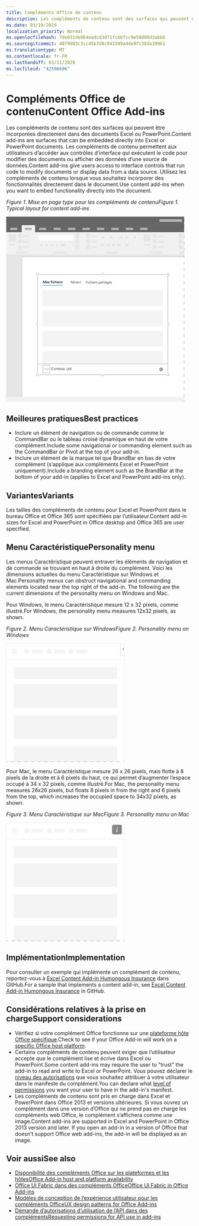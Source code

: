 ```yaml
---
title: Compléments Office de contenu
description: Les compléments de contenu sont des surfaces qui peuvent être incorporées directement dans des documents Excel ou PowerPoint. Ils permettent aux utilisateurs d’accéder aux contrôles d’interface qui exécutent le code pour modifier des documents ou afficher des données d’une source de données.
ms.date: 03/19/2019
localization_priority: Normal
ms.openlocfilehash: 7de031de864eadcd3d71fc66fcc9e59d00d3abb6
ms.sourcegitcommit: 4079903c3cc45b7d8c041509a44e9fc38da399b1
ms.translationtype: MT
ms.contentlocale: fr-FR
ms.lasthandoff: 03/11/2020
ms.locfileid: "42596696"
---
```

# <a name="content-office-add-ins"></a><span data-ttu-id="a43fe-103">Compléments Office de contenu</span><span class="sxs-lookup"><span data-stu-id="a43fe-103">Content Office Add-ins</span></span>

<span data-ttu-id="a43fe-104">Les compléments de contenu sont des surfaces qui peuvent être incorporées directement dans des documents Excel ou PowerPoint.</span><span class="sxs-lookup"><span data-stu-id="a43fe-104">Content add-ins are surfaces that can be embedded directly into Excel or PowerPoint documents.</span></span> <span data-ttu-id="a43fe-105">Les compléments de contenu permettent aux utilisateurs d’accéder aux contrôles d’interface qui exécutent le code pour modifier des documents ou afficher des données d’une source de données.</span><span class="sxs-lookup"><span data-stu-id="a43fe-105">Content add-ins give users access to interface controls that run code to modify documents or display data from a data source.</span></span> <span data-ttu-id="a43fe-106">Utilisez les compléments de contenu lorsque vous souhaitez incorporer des fonctionnalités directement dans le document.</span><span class="sxs-lookup"><span data-stu-id="a43fe-106">Use content add-ins when you want to embed functionality directly into the document.</span></span>  

<span data-ttu-id="a43fe-107">*Figure 1. Mise en page type pour les compléments de contenu*</span><span class="sxs-lookup"><span data-stu-id="a43fe-107">*Figure 1. Typical layout for content add-ins*</span></span>

![Exemple d’image affichant une mise en page typique pour des compléments de contenu.](../images/overview-with-app-content.png)

## <a name="best-practices"></a><span data-ttu-id="a43fe-109">Meilleures pratiques</span><span class="sxs-lookup"><span data-stu-id="a43fe-109">Best practices</span></span>

- <span data-ttu-id="a43fe-110">Inclure un élément de navigation ou de commande comme le CommandBar ou le tableau croisé dynamique en haut de votre complément.</span><span class="sxs-lookup"><span data-stu-id="a43fe-110">Include some navigational or commanding element such as the CommandBar or Pivot at the top of your add-in.</span></span>
- <span data-ttu-id="a43fe-111">Inclure un élément de la marque tel que BrandBar en bas de votre complément (s’applique aux compléments Excel et PowerPoint uniquement).</span><span class="sxs-lookup"><span data-stu-id="a43fe-111">Include a branding element such as the BrandBar at the bottom of your add-in (applies to Excel and PowerPoint add-ins only).</span></span>

## <a name="variants"></a><span data-ttu-id="a43fe-112">Variantes</span><span class="sxs-lookup"><span data-stu-id="a43fe-112">Variants</span></span>

<span data-ttu-id="a43fe-113">Les tailles des compléments de contenu pour Excel et PowerPoint dans le bureau Office et Office 365 sont spécifiées par l’utilisateur.</span><span class="sxs-lookup"><span data-stu-id="a43fe-113">Content add-in sizes for Excel and PowerPoint in Office desktop and Office 365 are user specified.</span></span>

## <a name="personality-menu"></a><span data-ttu-id="a43fe-114">Menu Caractéristique</span><span class="sxs-lookup"><span data-stu-id="a43fe-114">Personality menu</span></span>

<span data-ttu-id="a43fe-p102">Les menus Caractéristique peuvent entraver les éléments de navigation et de commande se trouvant en haut à droite du complément. Voici les dimensions actuelles du menu Caractéristique sur Windows et Mac.</span><span class="sxs-lookup"><span data-stu-id="a43fe-p102">Personality menus can obstruct navigational and commanding elements located near the top right of the add-in. The following are the current dimensions of the personality menu on Windows and Mac.</span></span>

<span data-ttu-id="a43fe-117">Pour Windows, le menu Caractéristique mesure 12 x 32 pixels, comme illustré.</span><span class="sxs-lookup"><span data-stu-id="a43fe-117">For Windows, the personality menu measures 12x32 pixels, as shown.</span></span>

<span data-ttu-id="a43fe-118">*Figure 2. Menu Caractéristique sur Windows*</span><span class="sxs-lookup"><span data-stu-id="a43fe-118">*Figure 2. Personality menu on Windows*</span></span> 

![Image illustrant le menu Caractéristique sur le bureau Windows](../images/personality-menu-win.png)


<span data-ttu-id="a43fe-120">Pour Mac, le menu Caractéristique mesure 26 x 26 pixels, mais flotte à 8 pixels de la droite et à 6 pixels du haut, ce qui permet d’augmenter l’espace occupé à 34 x 32 pixels, comme illustré.</span><span class="sxs-lookup"><span data-stu-id="a43fe-120">For Mac, the personality menu measures 26x26 pixels, but floats 8 pixels in from the right and 6 pixels from the top, which increases the occupied space to 34x32 pixels, as shown.</span></span>

<span data-ttu-id="a43fe-121">*Figure 3. Menu Caractéristique sur Mac*</span><span class="sxs-lookup"><span data-stu-id="a43fe-121">*Figure 3. Personality menu on Mac*</span></span>

![Image illustrant le menu Caractéristique sur le bureau Mac](../images/personality-menu-mac.png)

## <a name="implementation"></a><span data-ttu-id="a43fe-123">Implémentation</span><span class="sxs-lookup"><span data-stu-id="a43fe-123">Implementation</span></span>

<span data-ttu-id="a43fe-124">Pour consulter un exemple qui implémente un complément de contenu, reportez-vous à [Excel Content Add-in Humongous Insurance](https://github.com/OfficeDev/Excel-Content-Add-in-Humongous-Insurance) dans GitHub.</span><span class="sxs-lookup"><span data-stu-id="a43fe-124">For a sample that implements a content add-in, see [Excel Content Add-in Humongous Insurance](https://github.com/OfficeDev/Excel-Content-Add-in-Humongous-Insurance) in GitHub.</span></span>

## <a name="support-considerations"></a><span data-ttu-id="a43fe-125">Considérations relatives à la prise en charge</span><span class="sxs-lookup"><span data-stu-id="a43fe-125">Support considerations</span></span>

- <span data-ttu-id="a43fe-126">Vérifiez si votre complément Office fonctionne sur une [plateforme hôte Office spécifique](../overview/office-add-in-availability.md).</span><span class="sxs-lookup"><span data-stu-id="a43fe-126">Check to see if your Office Add-in will work on a [specific Office host platform](../overview/office-add-in-availability.md).</span></span>
- <span data-ttu-id="a43fe-127">Certains compléments de contenu peuvent exiger que l’utilisateur accepte que le complément lise et écrive dans Excel ou PowerPoint.</span><span class="sxs-lookup"><span data-stu-id="a43fe-127">Some content add-ins may require the user to "trust" the add-in to read and write to Excel or PowerPoint.</span></span> <span data-ttu-id="a43fe-128">Vous pouvez déclarer le [niveau des autorisations](../develop/requesting-permissions-for-api-use-in-content-and-task-pane-add-ins.md) que vous souhaitez attribuer à votre utilisateur dans le manifeste du complément.</span><span class="sxs-lookup"><span data-stu-id="a43fe-128">You can declare what [level of permissions](../develop/requesting-permissions-for-api-use-in-content-and-task-pane-add-ins.md) you want your user to have in the add-in's manifest.</span></span>  
- <span data-ttu-id="a43fe-p104">Les compléments de contenu sont pris en charge dans Excel et PowerPoint dans Office 2013 et versions ultérieures. Si vous ouvrez un complément dans une version d’Office qui ne prend pas en charge les compléments web Office, le complément s’affichera comme une image.</span><span class="sxs-lookup"><span data-stu-id="a43fe-p104">Content add-ins are supported in Excel and PowerPoint in Office 2013 version and later. If you open an add-in in a version of Office that doesn't support Office web add-ins, the add-in will be displayed as an image.</span></span>

## <a name="see-also"></a><span data-ttu-id="a43fe-131">Voir aussi</span><span class="sxs-lookup"><span data-stu-id="a43fe-131">See also</span></span>

- [<span data-ttu-id="a43fe-132">Disponibilité des compléments Office sur les plateformes et les hôtes</span><span class="sxs-lookup"><span data-stu-id="a43fe-132">Office Add-in host and platform availability</span></span>](../overview/office-add-in-availability.md)
- [<span data-ttu-id="a43fe-133">Office UI Fabric dans des compléments Office</span><span class="sxs-lookup"><span data-stu-id="a43fe-133">Office UI Fabric in Office Add-ins</span></span>](../design/office-ui-fabric.md)
- [<span data-ttu-id="a43fe-134">Modèles de conception de l’expérience utilisateur pour les compléments Office</span><span class="sxs-lookup"><span data-stu-id="a43fe-134">UX design patterns for Office Add-ins</span></span>](../design/ux-design-pattern-templates.md)
- [<span data-ttu-id="a43fe-135">Demande d’autorisations d’utilisation de l’API dans des compléments</span><span class="sxs-lookup"><span data-stu-id="a43fe-135">Requesting permissions for API use in add-ins</span></span>](../develop/requesting-permissions-for-api-use-in-content-and-task-pane-add-ins.md)
